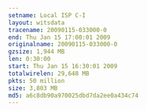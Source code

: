 ```yaml
---
setname: Local ISP C-I
layout: witsdata
tracename: 20090115-033000-0
end: Thu Jan 15 17:00:01 2009
originalname: 20090115-033000-0
gzsize: 1,944 MB
len: 0:30:00
start: Thu Jan 15 16:30:01 2009
totalwirelen: 29,648 MB
pkts: 50 million
size: 3,803 MB
md5: a6c8db90a970025dbd7da2ee0a434c74
---
```

